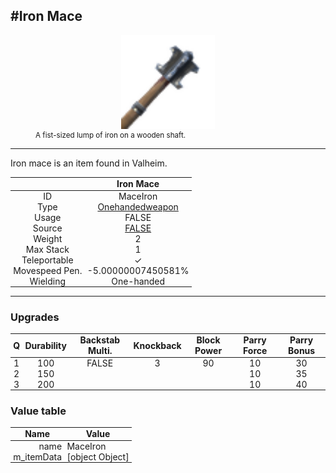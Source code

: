 <meta property="og:title" content="Iron Mace - MoreValheim" /><meta property="og:type" content="website" /><meta property="og:image" content="/assets/iron_mace.png" /><meta property="og:description" content="Iron Mace is an item found in Valheim." /><meta name="theme-color" content="#546D78"><meta name="twitter:card" content="summary_large_image">
#Iron Mace
-------------
<style>img {width:20px;}.tb {width:150px;display: block;margin-left: auto;margin-right: auto;}</style>

<style>.md-typeset table:not([class]) th:not([align]) {min-width:unset!important;}</style>
<style>td{padding:0em 0.3em!important;text-align:center!important;border-left:.05rem solid var(--md-default-fg-color--lightest)}</style>

<style>th{padding:0.1em 0.3em!important;text-align:center!important;font-weight:bold}</style>

<style>pre{text-align:right!important}</style>
<style>table tr td:first-child {border-left: 0;};</style>

<figure><img src="/assets/iron_mace.png" class="tb" /><figcaption><small>A fist-sized lump of iron on a wooden shaft.</small></figcaption></figure>

-------------

Iron mace is an item found in Valheim.

|        | Iron Mace              |
| ----------- | ------------------------------------ |
| ID |MaceIron
| Type | [Onehandedweapon](../../types/onehandedweapon)
| Usage | FALSE<br>
| Source | [FALSE](../../items/false)
| Weight | 2 |
| Max Stack | 1 |
| Teleportable | ✓
| Movespeed Pen. | -5.00000007450581%
| Wielding | One-handed


-------------

### Upgrades
| Q | Durability | Backstab Multi. | Knockback | Block Power | Parry Force | Parry Bonus
| - | - | - | - | - | - | - 
1 | 100 | FALSE | 3 | 90 | 10 | 30 | 2 | 
 | 2 | 150 |  |  |  | 10 | 35 |  | 
 | 3 | 200 |  |  |  | 10 | 40 |  | 


### Value table
| Name | Value
| - | - |
| <div style="text-align:right">name</div> | <div style="text-align:left">MaceIron</div> | 
| <div style="text-align:right">m_itemData</div> | <div style="text-align:left">[object Object]</div> | 